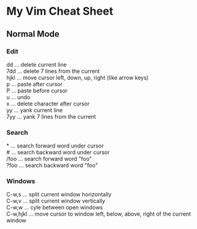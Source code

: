 # My Vim Cheat Sheet

## Normal Mode
### Edit
dd ... delete current line  
7dd ... delete 7 lines from the current  
hjkl ... move cursor left, down, up, right (like arrow keys)  
p ... paste after cursor  
P ... paste before cursor  
u ... undo  
x ... delete character after cursor  
yy ... yank current line  
7yy ... yank 7 lines from the current  
### Search
\* ... search forward word under cursor  
\# ... search backward word under cursor  
/foo ... search forward word "foo"  
?foo ... search backward word "foo"  
### Windows
C-w,s ... split current window horizontally  
C-w,v ... split current window vertically  
C-w,w ... cyle between open windows  
C-w,hjkl ... move cursor to window left, below, above, right of the current window  
